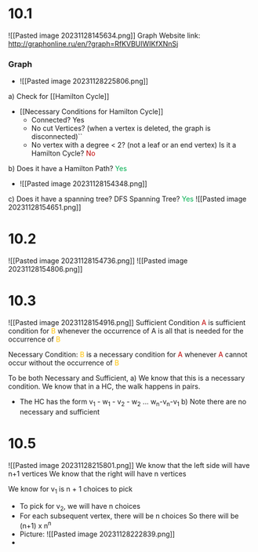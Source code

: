 # 10.1
![[Pasted image 20231128145634.png]]
Graph Website link: http://graphonline.ru/en/?graph=RfKVBUIWIKfXNnSj


### Graph
- ![[Pasted image 20231128225806.png]]

a) Check for [[Hamilton Cycle]]
- [[Necessary Conditions for Hamilton Cycle]]
	- Connected? Yes
	- No cut Vertices? (when a vertex is deleted, the graph is disconnected)``
	- No vertex with a degree < 2? (not a leaf or an end vertex)
Is it a Hamilton Cycle? <span style="color:#c00000">No</span>

b) Does it have a Hamilton Path? <span style="color:#00b050">Yes</span>
- ![[Pasted image 20231128154348.png]]


c) Does it have a spanning tree? DFS Spanning Tree?
<span style="color:#00b050">Yes</span>
![[Pasted image 20231128154651.png]]

# 10.2
![[Pasted image 20231128154736.png]]
![[Pasted image 20231128154806.png]]


# 10.3
![[Pasted image 20231128154916.png]]
Sufficient Condition <span style="color:#c00000">A</span> is sufficient condition for <span style="color:#ffc000">B</span> whenever the occurrence of A is all that is needed for the occurrence of <span style="color:#ffc000">B</span>

Necessary Condition: <span style="color:#ffc000">B</span> is a necessary condition for <span style="color:#c00000">A</span> whenever <span style="color:#c00000">A</span> cannot occur without the occurrence of <span style="color:#ffc000">B</span>

To be both Necessary and Sufficient, 
a) We know that this is a necessary condition. We know that in a HC, the walk happens in pairs. 
- The HC has the form v<sub>1</sub> - w<sub>1</sub> - v<sub>2</sub> - w<sub>2</sub> ... w<sub>n</sub>-v<sub>n</sub>-v<sub>1</sub>
b) Note there are no necessary and sufficient 

# 10.5
![[Pasted image 20231128215801.png]]
We know that the left side will have n+1 vertices
We know that the right will have n vertices

We know for v<sub>1</sub> is n + 1 choices to pick
- To pick for v<sub>2</sub>, we will have n choices
- For each subsequent vertex, there will be n choices
So there will be (n+1) x n<sup>n</sup>
- Picture: ![[Pasted image 20231128222839.png]]
- 
